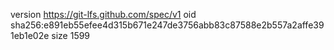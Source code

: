 version https://git-lfs.github.com/spec/v1
oid sha256:e891eb55efee4d315b671e247de3756abb83c87588e2b557a2affe391eb1e02e
size 1599
